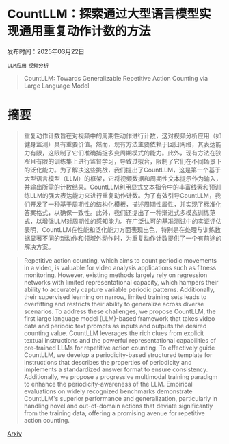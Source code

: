 # CountLLM：探索通过大型语言模型实现通用重复动作计数的方法

发布时间：2025年03月22日

`LLM应用` `视频分析`

> CountLLM: Towards Generalizable Repetitive Action Counting via Large Language Model

# 摘要

> 重复动作计数旨在对视频中的周期性动作进行计数，这对视频分析应用（如健身监测）具有重要价值。然而，现有方法主要依赖于回归网络，其表达能力有限，这限制了它们准确捕捉多变周期模式的能力。此外，现有方法在狭窄且有限的训练集上进行监督学习，导致过拟合，限制了它们在不同场景下的泛化能力。为了解决这些挑战，我们提出了CountLLM，这是第一个基于大型语言模型（LLM）的框架，它将视频数据和周期性文本提示作为输入，并输出所需的计数结果。CountLLM利用显式文本指令中的丰富线索和预训练LLM的强大表达能力来进行重复动作计数。为了有效引导CountLLM，我们开发了一种基于周期性的结构化模板，描述周期性属性，并实现了标准化答案格式，以确保一致性。此外，我们还提出了一种渐进式多模态训练范式，以增强LLM对周期性的感知能力。在广泛认可的基准测试中的实证评估表明，CountLLM在性能和泛化能力方面表现出色，特别是在处理与训练数据显著不同的新动作和领域外动作时，为重复动作计数提供了一个有前途的解决方案。

> Repetitive action counting, which aims to count periodic movements in a video, is valuable for video analysis applications such as fitness monitoring. However, existing methods largely rely on regression networks with limited representational capacity, which hampers their ability to accurately capture variable periodic patterns. Additionally, their supervised learning on narrow, limited training sets leads to overfitting and restricts their ability to generalize across diverse scenarios. To address these challenges, we propose CountLLM, the first large language model (LLM)-based framework that takes video data and periodic text prompts as inputs and outputs the desired counting value. CountLLM leverages the rich clues from explicit textual instructions and the powerful representational capabilities of pre-trained LLMs for repetitive action counting. To effectively guide CountLLM, we develop a periodicity-based structured template for instructions that describes the properties of periodicity and implements a standardized answer format to ensure consistency. Additionally, we propose a progressive multimodal training paradigm to enhance the periodicity-awareness of the LLM. Empirical evaluations on widely recognized benchmarks demonstrate CountLLM's superior performance and generalization, particularly in handling novel and out-of-domain actions that deviate significantly from the training data, offering a promising avenue for repetitive action counting.

[Arxiv](https://arxiv.org/abs/2503.17690)